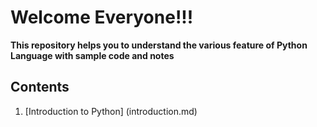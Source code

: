 # Welcome Everyone!!!


**This repository helps you to understand the various feature of Python Language with sample code and notes**

## Contents

1. [Introduction to Python] (introduction.md)